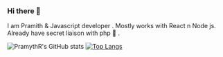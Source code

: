 ### Hi there 👋

I am Pramith & Javascript developer . Mostly works with React n Node js. 
Already have secret liaison with php 🍭 .

![PramythR's GitHub stats](https://github-readme-stats.vercel.app/api?username=PramythR&show_icons=true&theme=cobalt)  [![Top Langs](https://github-readmestats.vercel.app/api/top-langs/?username=PramythR&layout=compact&show_icons=true&theme=cobalt&line_height=20)](https://github.com/aPramythR/github-readme-stats)





